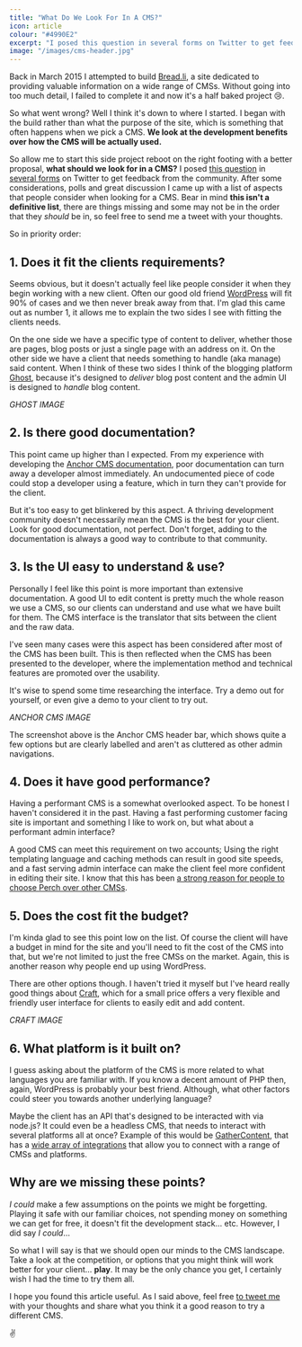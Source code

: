 ```yaml
---
title: "What Do We Look For In A CMS?"
icon: article
colour: "#4990E2"
excerpt: "I posed this question in several forms on Twitter to get feedback from the community. After some considerations, polls and great discussion I came up with a list of aspects that people consider when looking for a CMS."
image: "/images/cms-header.jpg"
---
```


Back in March 2015 I attempted to build [Bread.li](https://bread.li), a site dedicated to providing valuable information on a wide range of CMSs. Without going into too much detail, I failed to complete it and now it's a half baked project 😢.

So what went wrong? Well I think it's down to where I started. I began with the build rather than what the purpose of the site, which is something that often happens when we pick a CMS. **We look at the development benefits over how the CMS will be actually used.**

So allow me to start this side project reboot on the right footing with a better proposal, **what should we look for in a CMS?** I posed [this question](https://daviddarnes.typeform.com/to/V0w4FE) in [several forms](https://twitter.com/DavidDarnes/status/822777330414272513) on Twitter to get feedback from the community. After some considerations, polls and great discussion I came up with a list of aspects that people consider when looking for a CMS. Bear in mind **this isn't a definitive list**, there are things missing and some may not be in the order that they _should_ be in, so feel free to send me a tweet with your thoughts.

So in priority order:

## 1. Does it fit the clients requirements?

Seems obvious, but it doesn't actually feel like people consider it when they begin working with a new client. Often our good old friend [WordPress](https://wordpress.org) will fit 90% of cases and we then never break away from that. I'm glad this came out as number 1, it allows me to explain the two sides I see with fitting the clients needs. 

On the one side we have a specific type of content to deliver, whether those are pages, blog posts or just a single page with an address on it. On the other side we have a client that needs something to handle (aka manage) said content. When I think of these two sides I think of the blogging platform [Ghost](https://ghost.org), because it's designed to _deliver_ blog post content and the admin UI is designed to _handle_ blog content.

_GHOST IMAGE_

## 2. Is there good documentation?

This point came up higher than I expected. From my experience with developing the [Anchor CMS documentation](https://docs.anchorcms.com), poor documentation can turn away a developer almost immediately. An undocumented piece of code could stop a developer using a feature, which in turn they can't provide for the client.

But it's too easy to get blinkered by this aspect. A thriving development community doesn't necessarily mean the CMS is the best for your client. Look for good documentation, not perfect. Don't forget, adding to the documentation is always a good way to contribute to that community.

## 3. Is the UI easy to understand & use?

Personally I feel like this point is more important than extensive documentation. A good UI to edit content is pretty much the whole reason we use a CMS, so our clients can understand and use what we have built for them. The CMS interface is the translator that sits between the client and the raw data.

I've seen many cases were this aspect has been considered after most of the CMS has been built. This is then reflected when the CMS has been presented to the developer, where the implementation method and technical features are promoted over the usability.

It's wise to spend some time researching the interface. Try a demo out for yourself, or even give a demo to your client to try out.

_ANCHOR CMS IMAGE_

The screenshot above is the Anchor CMS header bar, which shows quite a few options but are clearly labelled and aren't as cluttered as other admin navigations.

## 4. Does it have good performance?

Having a performant CMS is a somewhat overlooked aspect. To be honest I haven't considered it in the past. Having a fast performing customer facing site is important and something I like to work on, but what about a performant admin interface?

A good CMS can meet this requirement on two accounts; Using the right templating language and caching methods can result in good site speeds, and a fast serving admin interface can make the client feel more confident in editing their site. I know that this has been [a strong reason for people to choose Perch over other CMSs](https://grabaperch.com/vs/wordpress).

## 5. Does the cost fit the budget?

I'm kinda glad to see this point low on the list. Of course the client will have a budget in mind for the site and you'll need to fit the cost of the CMS into that, but we're not limited to just the free CMSs on the market. Again, this is another reason why people end up using WordPress.

There are other options though. I haven't tried it myself but I've heard really good things about [Craft](https://craftcms.com/), which for a small price offers a very flexible and friendly user interface for clients to easily edit and add content.

_CRAFT IMAGE_

## 6. What platform is it built on?

I guess asking about the platform of the CMS is more related to what languages you are familiar with. If you know a decent amount of PHP then, again, WordPress is probably your best friend. Although, what other factors could steer you towards another underlying language?

Maybe the client has an API that's designed to be interacted with via node.js? It could even be a headless CMS, that needs to interact with several platforms all at once? Example of this would be [GatherContent](https://gathercontent.com/), that has a [wide array of integrations](https://gathercontent.com/integrations) that allow you to connect with a range of CMSs and platforms.

## Why are we missing these points?

_I could_ make a few assumptions on the points we might be forgetting. Playing it safe with our familiar choices, not spending money on something we can get for free, it doesn't fit the development stack… etc. However, I did say _I could_…

So what I will say is that we should open our minds to the CMS landscape. Take a look at the competition, or options that you might think will work better for your client… **play**. It may be the only chance you get, I certainly wish I had the time to try them all.

I hope you found this article useful. As I said above, feel free [to tweet me](https://twitter.com/daviddarnes) with your thoughts and share what you think it a good reason to try a different CMS.

✌️
